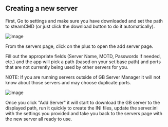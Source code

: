 ## Creating a new server ##

First, Go to settings and make sure you have downloaded and set the path to steamCMD (or just click the download button to do it automatically).

![image](https://user-images.githubusercontent.com/12722354/188250027-2b22f3d1-0f1e-4eb5-8c7b-783eea4c8606.png)

From the servers page, click on the plus to open the add server page.

Fill out the appropriate fields (Server Name, MOTD, Passwords if needed, etc.) and the app will pick a path (based on your set base path) and ports that are not currently being used by other servers for you.

NOTE: If you are running servers outside of GB Server Manager it will not know about those servers and may choose duplicate ports.

![image](https://user-images.githubusercontent.com/12722354/188250194-0db13d80-c5ad-4f7d-a165-204052e50132.png)

Once you click "Add Server" it will start to download the GB server to the displayed path, run it quickly to create the INI files, update the server.ini with the settings you provided and take you back to the servers page with the new server all ready to use.
